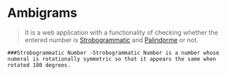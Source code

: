 # Ambigrams
>It is a web application with a functionality of checking whether the entered number is [Strobogrammatic](https://www.geeksforgeeks.org/strobogrammatic-number/ ) and [Palindorme](https://en.wikipedia.org/wiki/Palindromic_number) or not.

`
###Strobogrammatic Number
 -Strobogrammatic Number is a number whose numeral is rotationally symmetric so that it appears the same when rotated 180 degrees.
`
